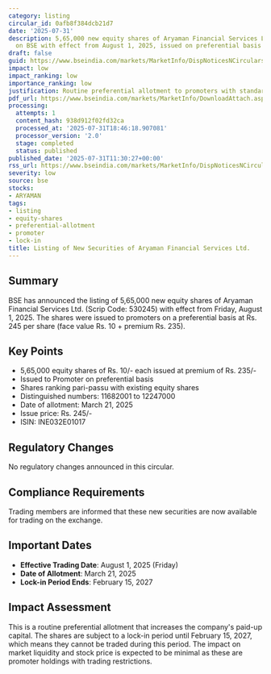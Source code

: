 ```yaml
---
category: listing
circular_id: 0afb8f384dcb21d7
date: '2025-07-31'
description: 5,65,000 new equity shares of Aryaman Financial Services Ltd. listed
  on BSE with effect from August 1, 2025, issued on preferential basis to promoters.
draft: false
guid: https://www.bseindia.com/markets/MarketInfo/DispNoticesNCirculars.aspx?Noticeid={A4F31BC9-8546-44C1-B85D-91751187120E}&noticeno=20250731-14&dt=07/31/2025&icount=14&totcount=60&flag=0
impact: low
impact_ranking: low
importance_ranking: low
justification: Routine preferential allotment to promoters with standard lock-in period
pdf_url: https://www.bseindia.com/markets/MarketInfo/DownloadAttach.aspx?id=20250731-14&attachedId=
processing:
  attempts: 1
  content_hash: 938d912f02fd32ca
  processed_at: '2025-07-31T18:46:18.907081'
  processor_version: '2.0'
  stage: completed
  status: published
published_date: '2025-07-31T11:30:27+00:00'
rss_url: https://www.bseindia.com/markets/MarketInfo/DispNoticesNCirculars.aspx?Noticeid={A4F31BC9-8546-44C1-B85D-91751187120E}&noticeno=20250731-14&dt=07/31/2025&icount=14&totcount=60&flag=0
severity: low
source: bse
stocks:
- ARYAMAN
tags:
- listing
- equity-shares
- preferential-allotment
- promoter
- lock-in
title: Listing of New Securities of Aryaman Financial Services Ltd.
---
```


## Summary

BSE has announced the listing of 5,65,000 new equity shares of Aryaman Financial Services Ltd. (Scrip Code: 530245) with effect from Friday, August 1, 2025. The shares were issued to promoters on a preferential basis at Rs. 245 per share (face value Rs. 10 + premium Rs. 235).

## Key Points

- 5,65,000 equity shares of Rs. 10/- each issued at premium of Rs. 235/-
- Issued to Promoter on preferential basis
- Shares ranking pari-passu with existing equity shares
- Distinguished numbers: 11682001 to 12247000
- Date of allotment: March 21, 2025
- Issue price: Rs. 245/-
- ISIN: INE032E01017

## Regulatory Changes

No regulatory changes announced in this circular.

## Compliance Requirements

Trading members are informed that these new securities are now available for trading on the exchange.

## Important Dates

- **Effective Trading Date**: August 1, 2025 (Friday)
- **Date of Allotment**: March 21, 2025
- **Lock-in Period Ends**: February 15, 2027

## Impact Assessment

This is a routine preferential allotment that increases the company's paid-up capital. The shares are subject to a lock-in period until February 15, 2027, which means they cannot be traded during this period. The impact on market liquidity and stock price is expected to be minimal as these are promoter holdings with trading restrictions.